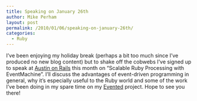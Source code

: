 ```yaml
---
title: Speaking on January 26th
author: Mike Perham
layout: post
permalink: /2010/01/06/speaking-on-january-26th/
categories:
  - Ruby
---
```

I&#8217;ve been enjoying my holiday break (perhaps a bit too much since I&#8217;ve produced no new blog content) but to shake off the cobwebs I&#8217;ve signed up to speak at [Austin on Rails][1] this month on &#8220;Scalable Ruby Processing with EventMachine&#8221;. I&#8217;ll discuss the advantages of event-driven programming in general, why it&#8217;s especially useful to the Ruby world and some of the work I&#8217;ve been doing in my spare time on my [Evented][2] project. Hope to see you there!

 [1]: http://austinonrails.org
 [2]: http://github.com/mperham/evented